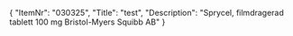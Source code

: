 {
  "ItemNr": "030325",
  "Title": "test",
  "Description": "Sprycel, filmdragerad tablett 100 mg Bristol-Myers Squibb AB"
}
